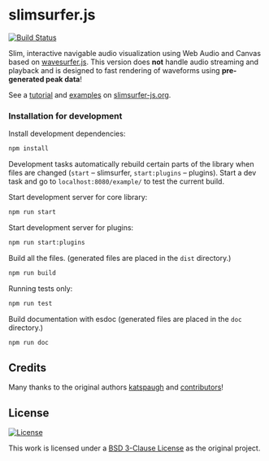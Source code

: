 # slimsurfer.js

[![Build Status](https://travis-ci.com/upboundpro/slimsurfer.js.svg?branch=master)](https://travis-ci.com/upboundpro/slimsurfer.js)

Slim, interactive navigable audio visualization using Web Audio and Canvas based on
[wavesurfer.js](https://wavesurfer-js.org). This version does **not** handle audio streaming and playback and is designed to fast rendering of waveforms using **pre-generated peak data**!

See a [tutorial](https://wavesurfer-js.org/docs) and [examples](https://wavesurfer-js.org/examples) on [slimsurfer-js.org](https://wavesurfer-js.org).

### Installation for development
Install development dependencies:

```bash
npm install
```
Development tasks automatically rebuild certain parts of the library when files are changed (`start` – slimsurfer, `start:plugins` – plugins). Start a dev task and go to `localhost:8080/example/` to test the current build.

Start development server for core library:

```bash
npm run start
```

Start development server for plugins:

```bash
npm run start:plugins
```

Build all the files. (generated files are placed in the `dist` directory.)

```bash
npm run build
```

Running tests only:

```bash
npm run test
```

Build documentation with esdoc (generated files are placed in the `doc` directory.)
```bash
npm run doc
```

## Credits

Many thanks to the original authors
[katspaugh](https://github.com/katspaugh) and 
[contributors](https://github.com/katspaugh/wavesurfer.js/contributors)!

## License

[![License](https://img.shields.io/badge/License-BSD%203--Clause-blue.svg)](https://opensource.org/licenses/BSD-3-Clause)

This work is licensed under a
[BSD 3-Clause License](https://opensource.org/licenses/BSD-3-Clause) as the original project.
